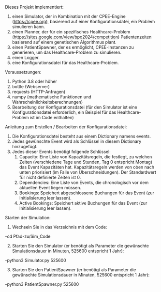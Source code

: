 Dieses Projekt implementiert:

1. einen Simulator, der in Kombination mit der CPEE-Engine (https://cpee.org), basierend auf einer Konfigurationsdatei, ein Problem simulieren kann.
2. einen Planner, der für ein spezifisches Healthcare-Problem (https://sites.google.com/view/bpo2024/competition) Patientenzeiten basierend auf einem genetischen Algorithmus plant.
3. einen PatientSpawner, der es ermöglicht, CPEE-Instanzen zu generieren, um das Healthcare-Problem zu simulieren.
4. einen Logger.
5. eine Konfigurationsdatei für das Healthcare-Problem.

Voraussetzungen:
1. Python 3.8 oder höher
2. bottle (Webserver)
3. requests (HTTP-Anfragen)
4. numpy (mathematische Funktionen und Wahrscheinlichkeitsberechnungen)
5. Bearbeitung der Konfigurationsdatei (für den Simulator ist eine Konfigurationsdatei erforderlich, ein Beispiel für das Healthcare-Problem ist im Code enthalten)

Anleitung zum Erstellen / Bearbeiten der Konfigurationsdatei:

1. Die Konfigurationsdatei besteht aus einem Dictionary namens events.
2. Jedes gewünschte Event wird als Schlüssel in diesem Dictionary hinzugefügt.
3. Jedes dieser Events benötigt folgende Schlüssel:
   1. Capacity: Eine Liste von Kapazitätsregeln, die festlegt, zu welchen Zeiten (verschiedene Tage und Stunden, Tag 0 entspricht Montag) das Event Kapazitäten hat. Kapazitätsregeln werden von oben nach unten priorisiert (im Falle von Überschneidungen). Der Standardwert für nicht definierte Zeiten ist 0.
   2. Dependencies: Eine Liste von Events, die chronologisch vor dem aktuellen Event liegen müssen.
   3. Bookings: Speichert abgeschlossene Buchungen für das Event (zur Initialisierung leer lassen).
   4. Active Bookings: Speichert aktive Buchungen für das Event (zur Initialisierung leer lassen).

Starten der Simulation:
1. Wechseln Sie in das Verzeichnis mit dem Code:

-cd Pfad-zu/Sim_Code

2. Starten Sie den Simulator (er benötigt als Parameter die gewünschte Simulationsdauer in Minuten, 525600 entspricht 1 Jahr):

-python3 Simulator.py 525600

3. Starten Sie den PatientSpawner (er benötigt als Parameter die gewünschte Simulationsdauer in Minuten, 525600 entspricht 1 Jahr):

-python3 PatientSpawner.py 525600
